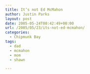 ```yaml
---
title: It’s not Ed McMahon
author: Justin Parks
layout: post
date: 2005-05-24T00:42:49+00:00
url: /2005/05/23/its-not-ed-mcmahon/
categories:
  - Chipmunk Bay
tags:
  - dad
  - mcmahon
  - mom
  - shawn

---
```


